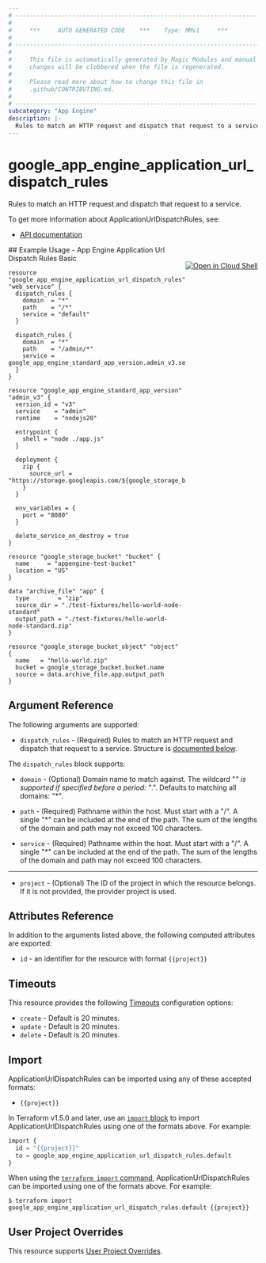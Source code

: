 ```yaml
---
# ----------------------------------------------------------------------------
#
#     ***     AUTO GENERATED CODE    ***    Type: MMv1     ***
#
# ----------------------------------------------------------------------------
#
#     This file is automatically generated by Magic Modules and manual
#     changes will be clobbered when the file is regenerated.
#
#     Please read more about how to change this file in
#     .github/CONTRIBUTING.md.
#
# ----------------------------------------------------------------------------
subcategory: "App Engine"
description: |-
  Rules to match an HTTP request and dispatch that request to a service.
---
```


# google_app_engine_application_url_dispatch_rules

Rules to match an HTTP request and dispatch that request to a service.


To get more information about ApplicationUrlDispatchRules, see:

* [API documentation](https://cloud.google.com/appengine/docs/admin-api/reference/rest/v1/apps#UrlDispatchRule)

<div class = "oics-button" style="float: right; margin: 0 0 -15px">
  <a href="https://console.cloud.google.com/cloudshell/open?cloudshell_git_repo=https%3A%2F%2Fgithub.com%2Fterraform-google-modules%2Fdocs-examples.git&cloudshell_image=gcr.io%2Fcloudshell-images%2Fcloudshell%3Alatest&cloudshell_print=.%2Fmotd&cloudshell_tutorial=.%2Ftutorial.md&cloudshell_working_dir=app_engine_application_url_dispatch_rules_basic&open_in_editor=main.tf" target="_blank">
    <img alt="Open in Cloud Shell" src="//gstatic.com/cloudssh/images/open-btn.svg" style="max-height: 44px; margin: 32px auto; max-width: 100%;">
  </a>
</div>
## Example Usage - App Engine Application Url Dispatch Rules Basic


```hcl
resource "google_app_engine_application_url_dispatch_rules" "web_service" {
  dispatch_rules {
    domain  = "*"
    path    = "/*"
    service = "default"
  }

  dispatch_rules {
    domain  = "*"
    path    = "/admin/*"
    service = google_app_engine_standard_app_version.admin_v3.service
  }
}

resource "google_app_engine_standard_app_version" "admin_v3" {
  version_id = "v3"
  service    = "admin"
  runtime    = "nodejs20"

  entrypoint {
    shell = "node ./app.js"
  }

  deployment {
    zip {
      source_url = "https://storage.googleapis.com/${google_storage_bucket.bucket.name}/${google_storage_bucket_object.object.name}"
    }
  }

  env_variables = {
    port = "8080"
  }

  delete_service_on_destroy = true
}

resource "google_storage_bucket" "bucket" {
  name     = "appengine-test-bucket"
  location = "US"
}

data "archive_file" "app" {
  type        = "zip"
  source_dir = "./test-fixtures/hello-world-node-standard"
  output_path = "./test-fixtures/hello-world-node-standard.zip"
}

resource "google_storage_bucket_object" "object" {
  name   = "hello-world.zip"
  bucket = google_storage_bucket.bucket.name
  source = data.archive_file.app.output_path
}
```

## Argument Reference

The following arguments are supported:


* `dispatch_rules` -
  (Required)
  Rules to match an HTTP request and dispatch that request to a service.
  Structure is [documented below](#nested_dispatch_rules).


<a name="nested_dispatch_rules"></a>The `dispatch_rules` block supports:

* `domain` -
  (Optional)
  Domain name to match against. The wildcard "*" is supported if specified before a period: "*.".
  Defaults to matching all domains: "*".

* `path` -
  (Required)
  Pathname within the host. Must start with a "/". A single "*" can be included at the end of the path.
  The sum of the lengths of the domain and path may not exceed 100 characters.

* `service` -
  (Required)
  Pathname within the host. Must start with a "/". A single "*" can be included at the end of the path.
  The sum of the lengths of the domain and path may not exceed 100 characters.

- - -


* `project` - (Optional) The ID of the project in which the resource belongs.
    If it is not provided, the provider project is used.


## Attributes Reference

In addition to the arguments listed above, the following computed attributes are exported:

* `id` - an identifier for the resource with format `{{project}}`


## Timeouts

This resource provides the following
[Timeouts](https://developer.hashicorp.com/terraform/plugin/sdkv2/resources/retries-and-customizable-timeouts) configuration options:

- `create` - Default is 20 minutes.
- `update` - Default is 20 minutes.
- `delete` - Default is 20 minutes.

## Import


ApplicationUrlDispatchRules can be imported using any of these accepted formats:

* `{{project}}`


In Terraform v1.5.0 and later, use an [`import` block](https://developer.hashicorp.com/terraform/language/import) to import ApplicationUrlDispatchRules using one of the formats above. For example:

```tf
import {
  id = "{{project}}"
  to = google_app_engine_application_url_dispatch_rules.default
}
```

When using the [`terraform import` command](https://developer.hashicorp.com/terraform/cli/commands/import), ApplicationUrlDispatchRules can be imported using one of the formats above. For example:

```
$ terraform import google_app_engine_application_url_dispatch_rules.default {{project}}
```

## User Project Overrides

This resource supports [User Project Overrides](https://registry.terraform.io/providers/hashicorp/google/latest/docs/guides/provider_reference#user_project_override).
